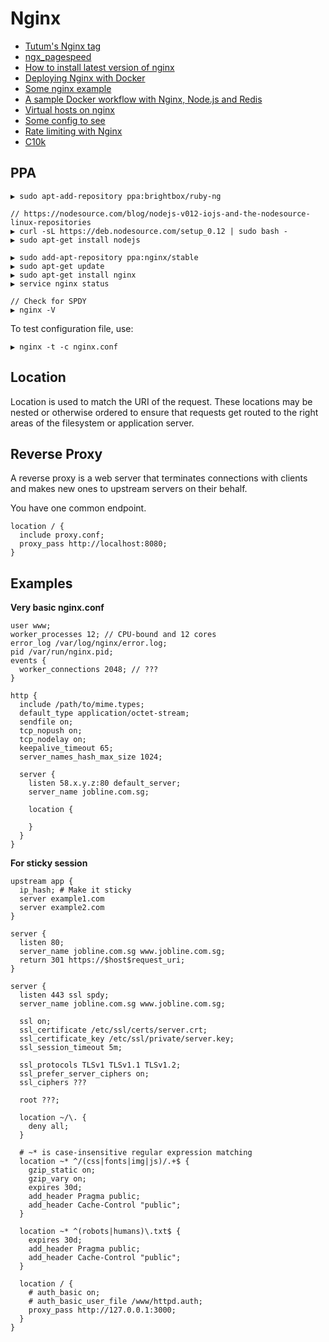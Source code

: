 # Nginx

* [Tutum's Nginx tag](https://learn.tutum.co/tag/12/nginx)
* [ngx_pagespeed](https://github.com/pagespeed/ngx_pagespeed)
* [How to install latest version of nginx](https://www.digitalocean.com/community/tutorials/how-to-install-the-latest-version-of-nginx-on-ubuntu-12-10)
* [Deploying Nginx with Docker](http://nginx.com/blog/deploying-nginx-nginx-plus-docker/)
* [Some nginx example](http://curtisz.com/someone-set-us-up-the-docker/)
* [A sample Docker workflow with Nginx, Node.js and Redis](http://anandmanisankar.com/posts/docker-container-nginx-node-redis-example/)
* [Virtual hosts on nginx](https://gist.github.com/soheilhy/8b94347ff8336d971ad0)
* [Some config to see](https://github.com/AmenZhou/ruby_on_rails_learning/blob/master/configs_and_setups.markdown)
* [Rate limiting with Nginx](https://lincolnloop.com/blog/rate-limiting-nginx/)
* [C10k](http://www.kegel.com/c10k.html)

## PPA

```
▶ sudo apt-add-repository ppa:brightbox/ruby-ng

// https://nodesource.com/blog/nodejs-v012-iojs-and-the-nodesource-linux-repositories
▶ curl -sL https://deb.nodesource.com/setup_0.12 | sudo bash -
▶ sudo apt-get install nodejs
```

```
▶ sudo add-apt-repository ppa:nginx/stable
▶ sudo apt-get update
▶ sudo apt-get install nginx
▶ service nginx status

// Check for SPDY
▶ nginx -V
```

To test configuration file, use:

```
▶ nginx -t -c nginx.conf
```

## Location

Location is used to match the URI of the request. These locations may be nested or otherwise ordered to ensure that requests get routed to the right areas of the filesystem or application server.

## Reverse Proxy

A reverse proxy is a web server that terminates connections with clients and makes new ones to upstream servers on their behalf.

You have one common endpoint.

```
location / {
  include proxy.conf;
  proxy_pass http://localhost:8080;}
```

## Examples

**Very basic nginx.conf**

```
user www;
worker_processes 12; // CPU-bound and 12 cores
error_log /var/log/nginx/error.log;
pid /var/run/nginx.pid;
events {
  worker_connections 2048; // ???}

http {
  include /path/to/mime.types;
  default_type application/octet-stream;
  sendfile on;
  tcp_nopush on;
  tcp_nodelay on;
  keepalive_timeout 65;
  server_names_hash_max_size 1024;
  
  server {
    listen 58.x.y.z:80 default_server;
    server_name jobline.com.sg;
    
    location {
        }  }}
```

**For sticky session**

```
upstream app {
  ip_hash; # Make it sticky
  server example1.com
  server example2.com}
```

```
server {
  listen 80;
  server_name jobline.com.sg www.jobline.com.sg;
  return 301 https://$host$request_uri;}

server {
  listen 443 ssl spdy;
  server_name jobline.com.sg www.jobline.com.sg;
  
  ssl on;
  ssl_certificate /etc/ssl/certs/server.crt;
  ssl_certificate_key /etc/ssl/private/server.key;
  ssl_session_timeout 5m;
  
  ssl_protocols TLSv1 TLSv1.1 TLSv1.2;
  ssl_prefer_server_ciphers on;
  ssl_ciphers ???
  
  root ???;
  
  location ~/\. {
    deny all;  }
  
  # ~* is case-insensitive regular expression matching
  location ~* ^/(css|fonts|img|js)/.+$ {
    gzip_static on;
    gzip_vary on;
    expires 30d;
    add_header Pragma public;
    add_header Cache-Control "public";  }
  
  location ~* ^(robots|humans)\.txt$ {
    expires 30d;
    add_header Pragma public;
    add_header Cache-Control "public";
  }
  
  location / {
    # auth_basic on;
    # auth_basic_user_file /www/httpd.auth;
    proxy_pass http://127.0.0.1:3000;  }}
```